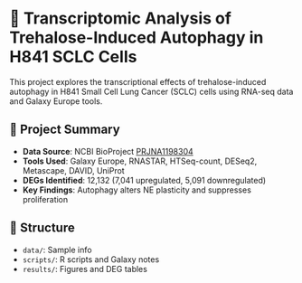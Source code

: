 # 🧬 Transcriptomic Analysis of Trehalose-Induced Autophagy in H841 SCLC Cells

This project explores the transcriptional effects of trehalose-induced autophagy in H841 Small Cell Lung Cancer (SCLC) cells using RNA-seq data and Galaxy Europe tools.

## 📂 Project Summary
- **Data Source**: NCBI BioProject [PRJNA1198304](https://www.ncbi.nlm.nih.gov/bioproject/PRJNA1198304)
- **Tools Used**: Galaxy Europe, RNASTAR, HTSeq-count, DESeq2, Metascape, DAVID, UniProt
- **DEGs Identified**: 12,132 (7,041 upregulated, 5,091 downregulated)
- **Key Findings**: Autophagy alters NE plasticity and suppresses proliferation

## 📁 Structure
- `data/`: Sample info
- `scripts/`: R scripts and Galaxy notes
- `results/`: Figures and DEG tables

